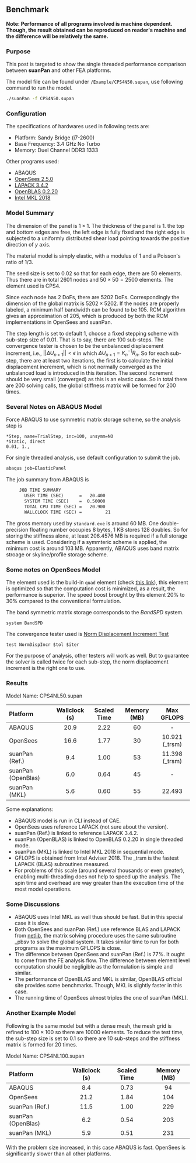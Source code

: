 Benchmark
---------

**Note: Performance of all programs involved is machine dependent. Though, the result obtained can be reproduced on reader's machine and the difference will be relatively the same.**

### Purpose

This post is targeted to show the single threaded performance comparison between **suanPan** and other FEA platforms.

The model file can be found under `/Example/CPS4N50.supan`, use following command to run the model.

``` bash
./suanPan -f CPS4N50.supan
```

### Configuration

The specifications of hardwares used in following tests are:

-   Platform: Sandy Bridge (i7-2600)
-   Base Frequency: 3.4 GHz No Turbo
-   Memory: Duel Channel DDR3 1333

Other programs used:

-   ABAQUS
-   [OpenSees 2.5.0](http://opensees.berkeley.edu/)
-   [LAPACK 3.4.2](http://www.netlib.org/lapack/)
-   [OpenBLAS 0.2.20](http://www.openblas.net/)
-   [Intel MKL 2018](https://software.intel.com/en-us/mkl)

### Model Summary

The dimension of the panel is $1\times1$. The thickness of the panel is $1$. the top and bottom edges are free, the left edge is fully fixed and the right edge is subjected to a uniformly distributed shear load pointing towards the positive direction of $y$ axis.

The material model is simply elastic, with a modulus of $1$ and a Poisson's ratio of $1/3$.

The seed size is set to $0.02$ so that for each edge, there are $50$ elements. Thus there are in total $2601$ nodes and $50\times50=2500$ elements. The element used is CPS4.

Since each node has $2$ DoFs, there are $5202$ DoFs. Correspondingly the dimension of the global matrix is $5202\times5202$. If the nodes are properly labeled, a minimum half bandwidth can be found to be $105$. RCM algorithm gives an approximation of $205$, which is produced by both the RCM implementations in OpenSees and suanPan.

The step length is set to default $1$, choose a fixed stepping scheme with sub-step size of $0.01$. That is to say, there are $100$ sub-steps. The convergence tester is chosen to be the unbalanced displacement increment, i.e., $\Big|\Big|\Delta{}U_{n+1}\Big|\Big|<\epsilon$ in which $\Delta{}U_{n+1}=K^{-1}_nR_n$. So for each sub-step, there are at least two iterations, the first is to calculate the initial displacement increment, which is not normally converged as the unbalanced load is introduced in this iteration. The second increment should be very small (converged) as this is an elastic case. So in total there are $200$ solving calls, the global stiffness matrix will be formed for $200$ times.

### Several Notes on ABAQUS Model

Force ABAQUS to use symmetric matrix storage scheme, so the analysis step is

``` text
*Step, name=TrialStep, inc=100, unsymm=NO
*Static, direct
0.01, 1., 
```

For single threaded analysis, use default configuration to submit the job.

``` bash
abaqus job=ElasticPanel
```

The job summary from ABAQUS is

``` tex
     JOB TIME SUMMARY
       USER TIME (SEC)      =   20.400    
       SYSTEM TIME (SEC)    =  0.50000    
       TOTAL CPU TIME (SEC) =   20.900    
       WALLCLOCK TIME (SEC) =         21
```

The gross memory used by `standard.exe` is around $60$ MB. One double-precision floating number occupies $8$ bytes, $1$ KB stores $128$ doubles. So for storing the stiffness alone, at least $206.4576$ MB is required if a full storage scheme is used. Considering if a symmteric scheme is applied, the minimum cost is around $103$ MB. Apparently, ABAQUS uses band matrix stroage or skyline/profile storage scheme.

### Some notes on OpenSees Model

The element used is the build-in `quad` element (check [this link](http://opensees.berkeley.edu/wiki/index.php/Quad_Element)), this element is optimized so that the computation cost is minimized, as a result, the performance is superior. The speed boost brought by this element $20\%$ to $30\%$ compared to the conventional formulation.

The band symmetric matrix storage corresponds to the *BandSPD* system.

``` text
system BandSPD
```

The convergence tester used is [Norm Displacement Increment Test](http://opensees.berkeley.edu/wiki/index.php/Norm_Displacement_Increment_Test)

``` text
test NormDispIncr $tol $iter
```

For the purpose of analysis, other testers will work as well. But to guarantee the solver is called twice for each sub-step, the norm displacement increment is the right one to use.

### Results

Model Name: CPS4NL50.supan

| Platform           | Wallclock (s) | Scaled Time | Memory (MB) |    Max GFLOPS   |
|:-------------------|:-------------:|:-----------:|:-----------:|:---------------:|
| ABAQUS             |      20.9     |     2.22    |      60     |        -        |
| OpenSees           |      16.6     |     1.77    |      30     | 10.921 (\_trsm) |
| suanPan (Ref.)     |      9.4      |     1.00    |      53     | 11.398 (\_trsm) |
| suanPan (OpenBlas) |      6.0      |     0.64    |      45     |        -        |
| suanPan (MKL)      |      5.6      |     0.60    |      55     |      22.493     |

Some explanations:

-   ABAQUS model is run in CLI instead of CAE.
-   OpenSees uses reference LAPACK (not sure about the version).
-   suanPan (Ref.) is linked to reference LAPACK 3.4.2.
-   suanPan (OpenBLAS) is linked to OpenBLAS 0.2.20 in single threaded mode.
-   suanPan (MKL) is linked to Intel MKL 2018 in sequential mode.
-   GFLOPS is obtained from Intel Adviser 2018. The \_trsm is the fastest LAPACK (BLAS) subroutines measured.
-   For problems of this scale (around several thousands or even greater), enabling multi-threading does not help to speed up the analysis. The spin time and overhead are way greater than the execution time of the most model operations.

### Some Discussions

-   ABAQUS uses Intel MKL as well thus should be fast. But in this special case it is slow.
-   Both OpenSees and suanPan (Ref.) use reference BLAS and LAPACK from [netlib](http://www.netlib.org/lapack/), the matrix solving procedure uses the same subroutine \_pbsv to solve the global system. It takes similar time to run for both programs as the maximum GFLOPS is close.
-   The difference between OpenSees and suanPan (Ref.) is $77\%$. It ought to come from the FE analysis flow. The difference between element level computation should be negligible as the formulation is simple and similar.
-   The performance of OpenBLAS and MKL is similar, OpenBLAS official site provides some benchmarks. Though, MKL is slightly faster in this case.
-   The running time of OpenSees almost triples the one of suanPan (MKL).

### Another Example Model

Following is the same model but with a dense mesh, the mesh grid is refined to $100\times100$ so there are $10000$ elements. To reduce the test time, the sub-step size is set to $0.1$ so there are $10$ sub-steps and the stiffness matrix is formed for $20$ times.

Model Name: CPS4NL100.supan

| Platform           | Wallclock (s) | Scaled Time | Memory (MB) |
|:-------------------|:-------------:|:-----------:|:-----------:|
| ABAQUS             |      8.4      |     0.73    |      94     |
| OpenSees           |      21.2     |     1.84    |     104     |
| suanPan (Ref.)     |      11.5     |     1.00    |     229     |
| suanPan (OpenBlas) |      6.2      |     0.54    |     203     |
| suanPan (MKL)      |      5.9      |     0.51    |     231     |

With the problem size increased, in this case ABAQUS is fast. OpenSees is significantly slower than all other platforms.
